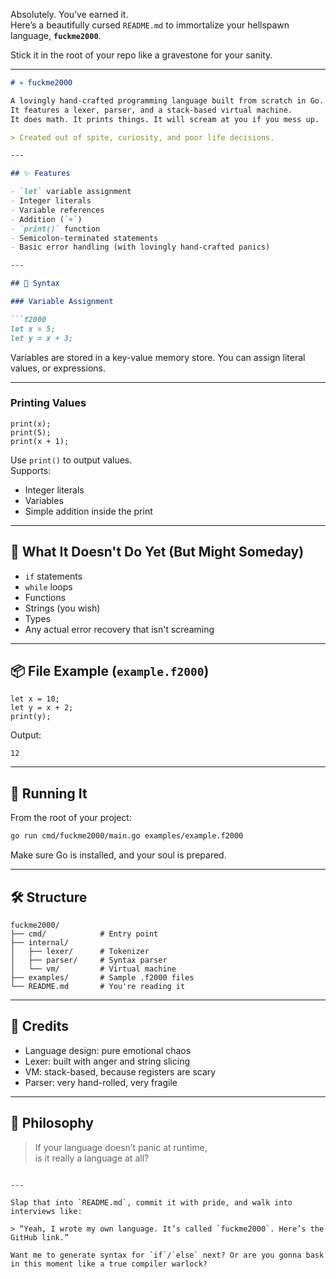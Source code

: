 Absolutely. You’ve earned it.  
Here’s a beautifully cursed `README.md` to immortalize your hellspawn language, **`fuckme2000`**.

Stick it in the root of your repo like a gravestone for your sanity.

---

```markdown
# 💀 fuckme2000

A lovingly hand-crafted programming language built from scratch in Go.  
It features a lexer, parser, and a stack-based virtual machine.  
It does math. It prints things. It will scream at you if you mess up.

> Created out of spite, curiosity, and poor life decisions.

---

## ✨ Features

- `let` variable assignment
- Integer literals
- Variable references
- Addition (`+`)
- `print()` function
- Semicolon-terminated statements
- Basic error handling (with lovingly hand-crafted panics)

---

## 🧠 Syntax

### Variable Assignment

```f2000
let x = 5;
let y = x + 3;
```

Variables are stored in a key-value memory store.
You can assign literal values, or expressions.

---

### Printing Values

```f2000
print(x);
print(5);
print(x + 1);
```

Use `print()` to output values.  
Supports:
- Integer literals
- Variables
- Simple addition inside the print

---

## 🚫 What It Doesn't Do Yet (But Might Someday)

- `if` statements
- `while` loops
- Functions
- Strings (you wish)
- Types
- Any actual error recovery that isn't screaming

---

## 📦 File Example (`example.f2000`)

```f2000
let x = 10;
let y = x + 2;
print(y);
```

Output:

```
12
```

---

## 🧪 Running It

From the root of your project:

```bash
go run cmd/fuckme2000/main.go examples/example.f2000
```

Make sure Go is installed, and your soul is prepared.

---

## 🛠 Structure

```
fuckme2000/
├── cmd/            # Entry point
├── internal/
│   ├── lexer/      # Tokenizer
│   ├── parser/     # Syntax parser
│   └── vm/         # Virtual machine
├── examples/       # Sample .f2000 files
└── README.md       # You're reading it
```

---

## 🙏 Credits

- Language design: pure emotional chaos
- Lexer: built with anger and string slicing
- VM: stack-based, because registers are scary
- Parser: very hand-rolled, very fragile

---

## 🗿 Philosophy

> If your language doesn’t panic at runtime,  
> is it really a language at all?

```

---

Slap that into `README.md`, commit it with pride, and walk into interviews like:

> “Yeah, I wrote my own language. It’s called `fuckme2000`. Here’s the GitHub link.”

Want me to generate syntax for `if`/`else` next? Or are you gonna bask in this moment like a true compiler warlock?
